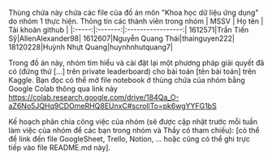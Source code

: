 Thùng chứa này chứa các file của đồ án môn "Khoa học dữ liệu ứng dụng" do nhóm 1 thực hiện. 
Thông tin các thành viên trong nhóm 
| MSSV  | Họ tên  | Tài khoản github  |
|:-----:|:-------:|:-----------------:|
1612571|Trần Tiến Sỹ|AllenAlexander98|
1612607|Nguyễn Quang Thái|thainguyen222|
18120228|Huỳnh Nhựt Quang|huynhnhutquang7|

Trong đồ án này, nhóm tìm hiểu và cài đặt lại một phương pháp giải quyết đã có (đứng thứ [...] trên private leaderboard) cho bài toán [tên bài toán] trên Kaggle. 
Bạn đọc có thể mở file notebook ở thùng chứa của nhóm bằng Google Colab thông qua link này https://colab.research.google.com/drive/184Qa_O-aZ6No5JQHq9CDOmeRHQ8EUnxC#scrollTo=pk6wgYYFG1bS

Kế hoạch phân chia công việc của nhóm (sẽ được cập nhật trước mỗi tuần làm việc của nhóm để các bạn trong nhóm và Thầy có tham chiếu): [có thể để link đến file GoogleSheet, Trello, Notion, ... hoặc cũng có thể ghi trực tiếp vào file README.md này].


